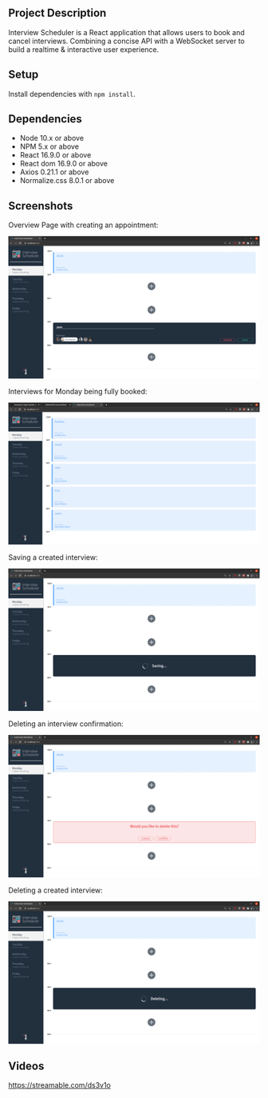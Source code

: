 ## Project Description

Interview Scheduler is a React application that allows users to book and cancel interviews. Combining a concise API with a WebSocket server to build a realtime & interactive user experience.

## Setup

Install dependencies with `npm install`.

## Dependencies

- Node 10.x or above
- NPM 5.x or above
- React 16.9.0 or above
- React dom 16.9.0 or above
- Axios 0.21.1 or above
- Normalize.css 8.0.1 or above

## Screenshots

Overview Page with creating an appointment:

!["Login page"](https://github.com/jallen2034/scheduler/blob/master/docs/1.png)

Interviews for Monday being fully booked:

!["Fully booked"](https://github.com/jallen2034/scheduler/blob/master/docs/5.png)

Saving a created interview:

![""](https://github.com/jallen2034/scheduler/blob/master/docs/2.png)

Deleting an interview confirmation:

![""](https://github.com/jallen2034/scheduler/blob/master/docs/3.png)

Deleting a created interview:

![""](https://github.com/jallen2034/scheduler/blob/master/docs/4.png)

## Videos

https://streamable.com/ds3v1o

